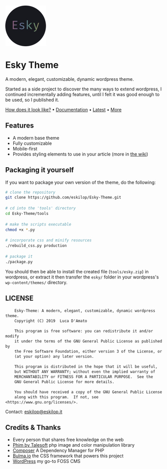 <img src="https://raw.githubusercontent.com/eskilop/project-addons/master/esky-theme/esky_theme_logo.png" width="128px"></img>
# Esky Theme
A modern, elegant, customizable, dynamic wordpress theme.

Started as a side project to discover the many ways to extend wordpress, I continued incrementally adding features, until I felt it was good enough to be used, so I published it.

[How does it look like?](https://www.eskilop.it/blog/) • [Documentation](https://github.com/eskilop/Esky-Theme/wiki) • [Latest](https://www.github.com/Eskilop/Esky-Theme/releases/latest) • [More](https://www.eskilop.it/blog/esky-theme)

## Features

* A modern base theme
* Fully customizable
* Mobile-first
* Provides styling elements to use in your article (more in [the wiki](https://github.com/eskilop/Esky-Theme/wiki/Visual-Elements))

## Packaging it yourself

If you want to package your own version of the theme, do the following:

```bash
# clone the repository
git clone https://github.com/eskilop/Esky-Theme.git

# cd into the 'tools' directory
cd Esky-Theme/tools

# make the scripts executable
chmod +x *.py

# incorporate css and minify resources
./rebuild_css.py production

# package it
./package.py
```

You should then be able to install the created file (`tools/esky.zip`) in wordpress, or extract it then transfer the `esky/` folder in your wordpress's `wp-content/themes/` directory.

## LICENSE
```
    Esky-Theme: A modern, elegant, customizable, dynamic wordpress theme.
    Copyright (C) 2019  Luca D'Amato

    This program is free software: you can redistribute it and/or modify
    it under the terms of the GNU General Public License as published by
    the Free Software Foundation, either version 3 of the License, or
    (at your option) any later version.

    This program is distributed in the hope that it will be useful,
    but WITHOUT ANY WARRANTY; without even the implied warranty of
    MERCHANTABILITY or FITNESS FOR A PARTICULAR PURPOSE.  See the
    GNU General Public License for more details.

    You should have received a copy of the GNU General Public License
    along with this program.  If not, see <https://www.gnu.org/licenses/>.
```
Contact: <a href="mailto:eskilop@eskilop.it">eskilop@eskilop.it</a>

## Credits & Thanks

* Every person that shares free knowledge on the web
* [Phim by Talesoft](https://github.com/Talesoft/phim) php image and color manipulation library
* [Composer](https://getcomposer.org/) A Dependency Manager for PHP
* [Bulma.io](https://bulma.io/) the CSS framework that powers this project
* [WordPress](https://wordpress.org) my go-to FOSS CMS